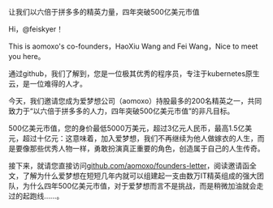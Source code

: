 让我们以六倍于拼多多的精英力量，四年突破500亿美元市值

Hi，@feiskyer！

This is aomoxo's co-founders，HaoXiu Wang and Fei Wang，Nice to meet you here。

通过github，我们了解到，您是一位极其优秀的程序员，专注于kubernetes原生云，是一位难得的人才。

今天，我们邀请您成为爱梦想公司（aomoxo）持股最多的200名精英之一，共同致力于“以六倍于拼多多的人力，四年突破500亿美元市值”的非凡目标。

500亿美元市值，您的身价最低5000万美元，超过3亿元人民币，最高1.5亿美元，超过十亿元：这意味着，加入爱梦想，我们不再继续为他人做嫁衣的人生，而是要像那些优秀人物一样，勇敢扮演真正重要的角色，创造属于自己的人生传奇。

接下来，就请您直接访问[github.com/aomoxo/founders-letter](http://github.com/aomoxo/founders-letter)，阅读邀请函全文，了解为什么爱梦想在短短几年内就可以组建起一支由数万IT精英组成的强大团队，为什么四年500亿美元市值，对于爱梦想而言不是挑战，而是稍微加油就会走过的起跑线……。
